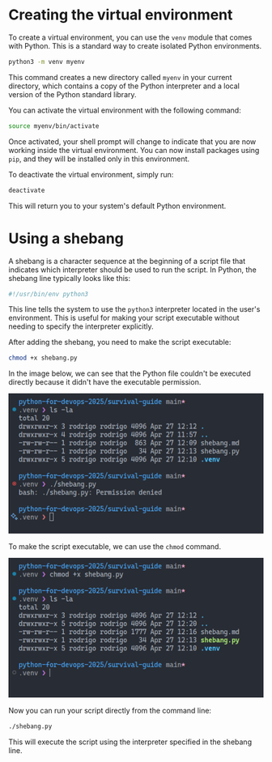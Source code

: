 # Creating the virtual environment

To create a virtual environment, you can use the `venv` module that comes with Python. This is a standard way to create isolated Python environments.

```bash
python3 -m venv myenv
```

This command creates a new directory called `myenv` in your current directory, which contains a copy of the Python interpreter and a local version of the Python standard library.

You can activate the virtual environment with the following command:

```bash
source myenv/bin/activate
```

Once activated, your shell prompt will change to indicate that you are now working inside the virtual environment. You can now install packages using `pip`, and they will be installed only in this environment.

To deactivate the virtual environment, simply run:

```bash
deactivate
```

This will return you to your system's default Python environment.

# Using a shebang

A shebang is a character sequence at the beginning of a script file that indicates which interpreter should be used to run the script. In Python, the shebang line typically looks like this:

```python
#!/usr/bin/env python3
```

This line tells the system to use the `python3` interpreter located in the user's environment. This is useful for making your script executable without needing to specify the interpreter explicitly.

After adding the shebang, you need to make the script executable:

```bash
chmod +x shebang.py
```

In the image below, we can see that the Python file couldn't be executed directly because it didn't have the executable permission.

![Permission denied](../media/permission_denied.png)

To make the script executable, we can use the `chmod` command.

![Permission granted](../media/executable.png)

Now you can run your script directly from the command line:

```bash
./shebang.py
```

This will execute the script using the interpreter specified in the shebang line.